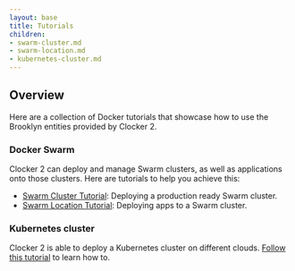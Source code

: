 ```yaml
---
layout: base
title: Tutorials
children:
- swarm-cluster.md
- swarm-location.md
- kubernetes-cluster.md
---
```


## Overview
Here are a collection of Docker tutorials that showcase how to use the Brooklyn entities provided by Clocker 2.

### Docker Swarm
Clocker 2 can deploy and manage Swarm clusters, as well as applications onto those clusters. Here are tutorials to help you achieve this:

* [Swarm Cluster Tutorial](swarm-cluster.html): Deploying a production ready Swarm cluster.
* [Swarm Location Tutorial](swarm-location.html): Deploying apps to a Swarm cluster.

### Kubernetes cluster
Clocker 2 is able to deploy a Kubernetes cluster on different clouds. [Follow this tutorial](kubernetes-cluster.html) to learn how to.